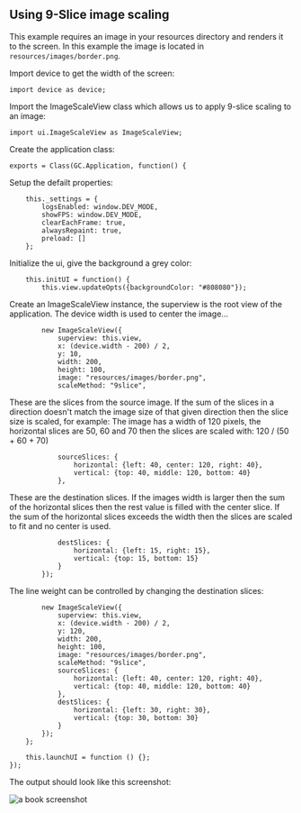 ## Using 9-Slice image scaling

This example requires an image in your resources directory and renders it to the screen.
In this example the image is located in `resources/images/border.png`.

Import device to get the width of the screen:
~~~
import device as device;
~~~

Import the ImageScaleView class which allows us to apply 9-slice scaling to an image:
~~~
import ui.ImageScaleView as ImageScaleView;
~~~

Create the application class:
~~~
exports = Class(GC.Application, function() {
~~~

Setup the defailt properties:
~~~
    this._settings = {
        logsEnabled: window.DEV_MODE,
        showFPS: window.DEV_MODE,
        clearEachFrame: true,
        alwaysRepaint: true,
        preload: []
    };
~~~

Initialize the ui, give the background a grey color:
~~~
    this.initUI = function() {
        this.view.updateOpts({backgroundColor: "#808080"});
~~~

Create an ImageScaleView instance, the superview is the root view of the application.
The device width is used to center the image...
~~~
        new ImageScaleView({
            superview: this.view,
            x: (device.width - 200) / 2,
            y: 10,
            width: 200,
            height: 100,
            image: "resources/images/border.png",
            scaleMethod: "9slice",
~~~~

These are the slices from the source image.
If the sum of the slices in a direction doesn't match the image size
of that given direction then the slice size is scaled, for example:
The image has a width of 120 pixels,
the horizontal slices are 50, 60 and 70
then the slices are scaled with: 120 / (50 + 60 + 70)

~~~
            sourceSlices: {
                horizontal: {left: 40, center: 120, right: 40},
                vertical: {top: 40, middle: 120, bottom: 40}
            },
~~~

These are the destination slices.
If the images width is larger then the sum of the horizontal
slices then the rest value is filled with the center slice.
If the sum of the horizontal slices exceeds the width then
the slices are scaled to fit and no center is used.

~~~
            destSlices: {
                horizontal: {left: 15, right: 15},
                vertical: {top: 15, bottom: 15}
            }
        });
~~~

The line weight can be controlled by changing the destination slices:

~~~
        new ImageScaleView({
            superview: this.view,
            x: (device.width - 200) / 2,
            y: 120,
            width: 200,
            height: 100,
            image: "resources/images/border.png",
            scaleMethod: "9slice",
            sourceSlices: {
                horizontal: {left: 40, center: 120, right: 40},
                vertical: {top: 40, middle: 120, bottom: 40}
            },
            destSlices: {
                horizontal: {left: 30, right: 30},
                vertical: {top: 30, bottom: 30}
            }
        });
    };

    this.launchUI = function () {};
});
~~~

The output should look like this screenshot:

<img src="screenshot.png" alt="a book screenshot" class="screenshot">
